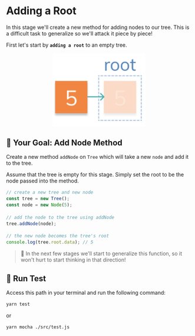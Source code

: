 # Adding a Root

In this stage we'll create a new method for adding nodes to our tree. This is a difficult task to generalize so we'll attack it piece by piece!

First let's start by **`adding a root`** to an empty tree.

<img style="display: block; margin-left: auto; margin-right: auto;width: 50%;" src="../../../../img/addRoot.png">

## 🏁 Your Goal: Add Node Method

Create a new method `addNode` on `Tree` which will take a new `node` and add it to the tree.

Assume that the tree is empty for this stage. Simply set the root to be the node passed into the method.

```js
// create a new tree and new node
const tree = new Tree();
const node = new Node(5);

// add the node to the tree using addNode
tree.addNode(node);

// the new node becomes the tree's root
console.log(tree.root.data); // 5
```

> 🧠 In the next few stages we'll start to generalize this function, so it won't hurt to start thinking in that direction!

## 🧪 Run Test

Access this path in your terminal and run the following command:

```bash
yarn test
```

or 

```bash
yarn mocha ./src/test.js
```